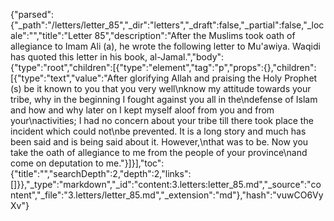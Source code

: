 {"parsed":{"_path":"/letters/letter_85","_dir":"letters","_draft":false,"_partial":false,"_locale":"","title":"Letter 85","description":"After the Muslims took oath of allegiance to Imam Ali (a), he wrote the following letter to Mu'awiya. Waqidi has quoted this letter in his book, al-Jamal.","body":{"type":"root","children":[{"type":"element","tag":"p","props":{},"children":[{"type":"text","value":"After glorifying Allah and praising the Holy Prophet (s) be it known to you that you very well\nknow my attitude towards your tribe, why in the beginning I fought against you all in the\ndefense of Islam and how and why later on I kept myself aloof from you and from your\nactivities; I had no concern about your tribe till there took place the incident which could not\nbe prevented. It is a long story and much has been said and is being said about it. However,\nthat was to be. Now you take the oath of allegiance to me from the people of your province\nand come on deputation to me."}]}],"toc":{"title":"","searchDepth":2,"depth":2,"links":[]}},"_type":"markdown","_id":"content:3.letters:letter_85.md","_source":"content","_file":"3.letters/letter_85.md","_extension":"md"},"hash":"vuwCO6VyXv"}